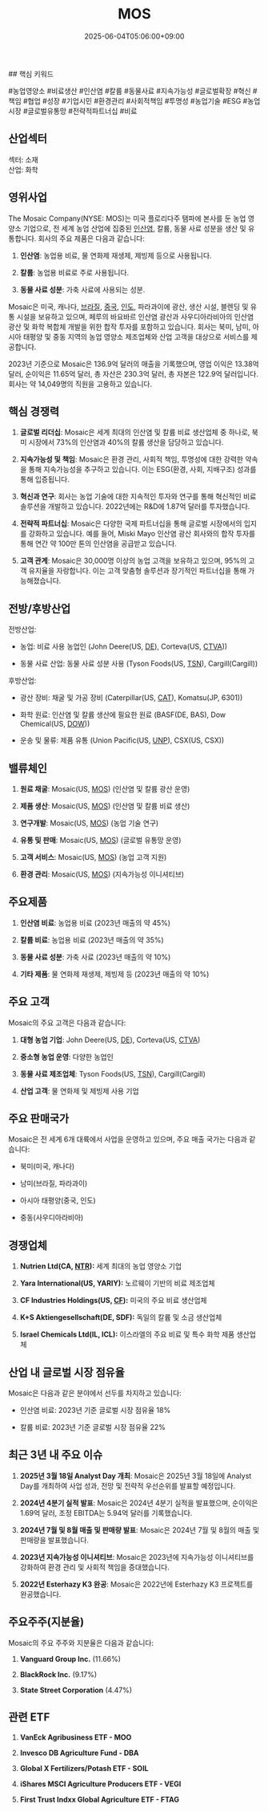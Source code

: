 ﻿---
title: "MOS"
date: 2025-06-04T05:06:00+09:00
lastmod: 2025-06-04T05:06:00+09:00
type: docs
sidebar:
  open: true
weight: 582
---
<div style="display:none">
  <meta property="article:published_time" content="2025-06-03T20:06:00Z" />
  <meta property="article:modified_time" content="2025-06-03T20:06:00Z" />
</div>
## 핵심 키워드

#농업영양소 #비료생산 #인산염 #칼륨 #동물사료 #지속가능성 #글로벌확장 #혁신 #책임 #협업 #성장 #기업시민 #환경관리 #사회적책임 #투명성 #농업기술 #ESG #농업시장 #글로벌유통망 #전략적파트너십 #비료

## 산업섹터

섹터: 소재  
산업: 화학

## 영위사업

The Mosaic Company(NYSE: MOS)는 미국 플로리다주 탬파에 본사를 둔 농업 영양소 기업으로, 전 세계 농업 산업에 집중된 [인산염](/industry-study/인산염/), 칼륨, 동물 사료 성분을 생산 및 유통합니다. 회사의 주요 제품은 다음과 같습니다:

1. **인산염**: 농업용 비료, 물 연화제 재생제, 제빙제 등으로 사용됩니다.
    
2. **칼륨**: 농업용 비료로 주로 사용됩니다.
    
3. **동물 사료 성분**: 가축 사료에 사용되는 성분.

Mosaic은 미국, 캐나다, [브라질](/industry-study/브라질/), [중국](/industry-study/4국가중국/), [인도](/industry-study/4국가인도/), 파라과이에 광산, 생산 시설, 블렌딩 및 유통 시설을 보유하고 있으며, 페루의 바요바르 인산염 광산과 사우디아라비아의 인산염 광산 및 화학 복합체 개발을 위한 합작 투자를 포함하고 있습니다. 회사는 북미, 남미, 아시아 태평양 및 중동 지역의 농업 영양소 제조업체와 산업 고객을 대상으로 서비스를 제공합니다.

2023년 기준으로 Mosaic은 136.9억 달러의 매출을 기록했으며, 영업 이익은 13.38억 달러, 순이익은 11.65억 달러, 총 자산은 230.3억 달러, 총 자본은 122.9억 달러입니다. 회사는 약 14,049명의 직원을 고용하고 있습니다.

## 핵심 경쟁력

1. **글로벌 리더십**: Mosaic은 세계 최대의 인산염 및 칼륨 비료 생산업체 중 하나로, 북미 시장에서 73%의 인산염과 40%의 칼륨 생산을 담당하고 있습니다.
    
2. **지속가능성 및 책임**: Mosaic은 환경 관리, 사회적 책임, 투명성에 대한 강력한 약속을 통해 지속가능성을 추구하고 있습니다. 이는 ESG(환경, 사회, 지배구조) 성과를 통해 입증됩니다.
    
3. **혁신과 연구**: 회사는 농업 기술에 대한 지속적인 투자와 연구를 통해 혁신적인 비료 솔루션을 개발하고 있습니다. 2022년에는 R&D에 1.87억 달러를 투자했습니다.
    
4. **전략적 파트너십**: Mosaic은 다양한 국제 파트너십을 통해 글로벌 시장에서의 입지를 강화하고 있습니다. 예를 들어, Miski Mayo 인산염 광산 회사와의 합작 투자를 통해 연간 약 100만 톤의 인산염을 공급받고 있습니다.
    
5. **고객 관계**: Mosaic은 30,000명 이상의 농업 고객을 보유하고 있으며, 95%의 고객 유지율을 자랑합니다. 이는 고객 맞춤형 솔루션과 장기적인 파트너십을 통해 가능해졌습니다.

## 전방/후방산업

전방산업:

- 농업: 비료 사용 농업인 (John Deere(US, [DE](/company-analysis/de/)), Corteva(US, [CTVA](/company-analysis/ctva/)))
    
- 동물 사료 산업: 동물 사료 성분 사용 (Tyson Foods(US, [TSN](/company-analysis/tsn/)), Cargill(Cargill))

후방산업:

- 광산 장비: 채굴 및 가공 장비 (Caterpillar(US, [CAT](/company-analysis/cat/)), Komatsu(JP, 6301))
    
- 화학 원료: 인산염 및 칼륨 생산에 필요한 원료 (BASF(DE, BAS), Dow Chemical(US, [DOW](/company-analysis/dow/)))
    
- 운송 및 물류: 제품 유통 (Union Pacific(US, [UNP](/company-analysis/unp/)), CSX(US, CSX))

## 밸류체인

1. **원료 채굴**: Mosaic(US, [MOS](/company-analysis/mos/)) (인산염 및 칼륨 광산 운영)
    
2. **제품 생산**: Mosaic(US, [MOS](/company-analysis/mos/)) (인산염 및 칼륨 비료 생산)
    
3. **연구개발**: Mosaic(US, [MOS](/company-analysis/mos/)) (농업 기술 연구)
    
4. **유통 및 판매**: Mosaic(US, [MOS](/company-analysis/mos/)) (글로벌 유통망 운영)
    
5. **고객 서비스**: Mosaic(US, [MOS](/company-analysis/mos/)) (농업 고객 지원)
    
6. **환경 관리**: Mosaic(US, [MOS](/company-analysis/mos/)) (지속가능성 이니셔티브)

## 주요제품

1. **인산염 비료**: 농업용 비료 (2023년 매출의 약 45%)
    
2. **칼륨 비료**: 농업용 비료 (2023년 매출의 약 35%)
    
3. **동물 사료 성분**: 가축 사료 (2023년 매출의 약 10%)
    
4. **기타 제품**: 물 연화제 재생제, 제빙제 등 (2023년 매출의 약 10%)

## 주요 고객

Mosaic의 주요 고객은 다음과 같습니다:

1. **대형 농업 기업**: John Deere(US, [DE](/company-analysis/de/)), Corteva(US, [CTVA](/company-analysis/ctva/))
    
2. **중소형 농업 운영**: 다양한 농업인
    
3. **동물 사료 제조업체**: Tyson Foods(US, [TSN](/company-analysis/tsn/)), Cargill(Cargill)
    
4. **산업 고객**: 물 연화제 및 제빙제 사용 기업

## 주요 판매국가

Mosaic은 전 세계 6개 대륙에서 사업을 운영하고 있으며, 주요 매출 국가는 다음과 같습니다:

- 북미(미국, 캐나다)
    
- 남미(브라질, 파라과이)
    
- 아시아 태평양(중국, 인도)
    
- 중동(사우디아라비아)

## 경쟁업체

1. **Nutrien Ltd(CA, [NTR](/company-analysis/ntr/)):** 세계 최대의 농업 영양소 기업
    
2. **Yara International(US, YARIY):** 노르웨이 기반의 비료 제조업체
    
3. **CF Industries Holdings(US, [CF](/company-analysis/cf/)):** 미국의 주요 비료 생산업체
    
4. **K+S Aktiengesellschaft(DE, SDF):** 독일의 칼륨 및 소금 생산업체
    
5. **Israel Chemicals Ltd(IL, ICL):** 이스라엘의 주요 비료 및 특수 화학 제품 생산업체

## 산업 내 글로벌 시장 점유율

Mosaic은 다음과 같은 분야에서 선두를 차지하고 있습니다:

- 인산염 비료: 2023년 기준 글로벌 시장 점유율 18%
    
- 칼륨 비료: 2023년 기준 글로벌 시장 점유율 22%

## 최근 3년 내 주요 이슈

1. **2025년 3월 18일 Analyst Day 개최**: Mosaic은 2025년 3월 18일에 Analyst Day를 개최하여 사업 성과, 전망 및 전략적 우선순위를 발표할 예정입니다.
    
2. **2024년 4분기 실적 발표**: Mosaic은 2024년 4분기 실적을 발표했으며, 순이익은 1.69억 달러, 조정 EBITDA는 5.94억 달러를 기록했습니다.
    
3. **2024년 7월 및 8월 매출 및 판매량 발표**: Mosaic은 2024년 7월 및 8월의 매출 및 판매량을 발표했습니다.
    
4. **2023년 지속가능성 이니셔티브**: Mosaic은 2023년에 지속가능성 이니셔티브를 강화하여 환경 관리 및 사회적 책임을 증대했습니다.
    
5. **2022년 Esterhazy K3 완공**: Mosaic은 2022년에 Esterhazy K3 프로젝트를 완공했습니다.

## 주요주주(지분율)

Mosaic의 주요 주주와 지분율은 다음과 같습니다:

1. **Vanguard Group Inc.** (11.66%)
    
2. **BlackRock Inc.** (9.17%)
    
3. **State Street Corporation** (4.47%)

## 관련 ETF

1. **VanEck Agribusiness ETF - MOO**
    
2. **Invesco DB Agriculture Fund - DBA**
    
3. **Global X Fertilizers/Potash ETF - SOIL**
    
4. **iShares MSCI Agriculture Producers ETF - VEGI**
    
5. **First Trust Indxx Global Agriculture ETF - FTAG**
